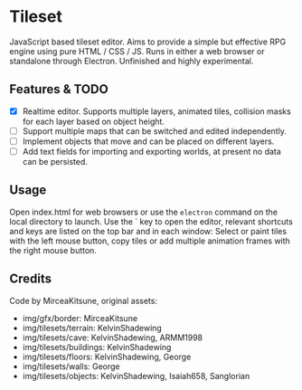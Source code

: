 # Tileset
JavaScript based tileset editor. Aims to provide a simple but effective RPG engine using pure HTML / CSS / JS. Runs in either a web browser or standalone through Electron. Unfinished and highly experimental.

## Features & TODO

  - [x] Realtime editor. Supports multiple layers, animated tiles, collision masks for each layer based on object height.
  - [ ] Support multiple maps that can be switched and edited independently.
  - [ ] Implement objects that move and can be placed on different layers.
  - [ ] Add text fields for importing and exporting worlds, at present no data can be persisted.

## Usage

Open index.html for web browsers or use the `electron` command on the local directory to launch. Use the ` key to open the editor, relevant shortcuts and keys are listed on the top bar and in each window: Select or paint tiles with the left mouse button, copy tiles or add multiple animation frames with the right mouse button.

## Credits

Code by MirceaKitsune, original assets:

- img/gfx/border: MirceaKitsune
- img/tilesets/terrain: KelvinShadewing
- img/tilesets/cave: KelvinShadewing, ARMM1998
- img/tilesets/buildings: KelvinShadewing
- img/tilesets/floors: KelvinShadewing, George
- img/tilesets/walls: George
- img/tilesets/objects: KelvinShadewing, Isaiah658, Sanglorian
